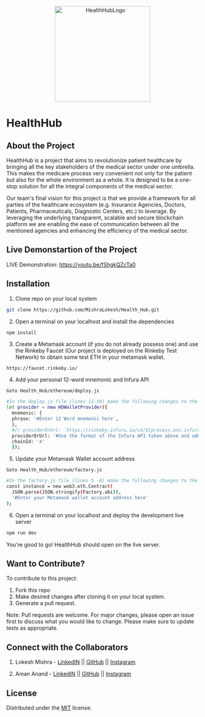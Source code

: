 <p align="center">
<img src="https://github.com/MishraLokesh/Health_Hub/blob/main/Frontend/images/HHL.png" alt="HealthHubLogo" height=250px width=250px/>
</p>

# HealthHub

## About the Project

  HealthHub is a project that aims to revolutionize patient healthcare by bringing all the key stakeholders of the medical sector under one umbrella. This makes the medicare process very convenient not only for the patient but also for the whole environment as a whole. It is designed to be a one-stop solution for all the integral components of the medical sector.

  Our team's final vision for this project is that we provide a framework for all parties of the healthcare ecosystem (e.g. Insurance Agencies, Doctors, Patients, Pharmaceuticals, Diagnostic Centers, etc.) to leverage. By leveraging the underlying transparent, scalable and secure blockchain platform we are enabling the ease of communication between all the mentioned agencies and enhancing the efficiency of the medical sector.

## Live Demonstartion of the Project

  LIVE Demonstration: https://youtu.be/fShgkQZcTa0

## Installation

1. Clone repo on your local system

```bash
git clone https://github.com/MishraLokesh/Health_Hub.git
```
2. Open a terminal on your localhost and install the dependencies

```bash
npm install
```
3. Create a Metamask account (if you do not already possess one) and use the Rinkeby Faucet (Our project is deployed on the Rinkeby Test Network) to obtain some test ETH in your metamask wallet.

```
https://faucet.rinkeby.io/ 
```
4. Add your personal 12-word mnemonic and Infura API

```
Goto Health_Hub/ethereum/deploy.js
```
```bash
#In the deploy.js file (lines 11-18) make the following changes to the file -->
let provider = new HDWalletProvider({
  mnemonic: {
  phrase: '#Enter 12 Word mnemonic here',
  },
  #// providerOrUrl: `https://rinkeby.infura.io/v3/${process.env.infura_API}`,
  providerOrUrl: '#Use the format of the Infura API token above and add your own',
  chainId: '4'
  });
```
5. Update your Metamask Wallet account address 

```
Goto Health_Hub/ethereum/factory.js
```
```bash
#In the factory.js file (lines 5 -8) make the following changes to the file -->
const instance = new web3.eth.Contract(
  JSON.parse(JSON.stringify(Factory.abi)),
  '#Enter your Metamask wallet account address here'
);
```
6. Open a terminal on your localhost and deploy the development live server

```bash
npm run dev
```
You're good to go! HealthHub should open on the live server.

## Want to Contribute?
To contribute to this project:
1. Fork this repo
2. Make desired changes after cloning it on your local system.
3. Generate a pull request.

Note: Pull requests are welcome. For major changes, please open an issue first to discuss what you would like to change. Please make sure to update tests as appropriate.

## Connect with the Collaborators
1. Lokesh Mishra - [LinkedIN](https://www.linkedin.com/in/lokesh-mishra-0807/) || [GitHub](https://github.com/MishraLokesh) || [Instagram](https://www.instagram.com/lokesh.mishra__/)

2. Aman Anand - [LinkedIN](https://www.linkedin.com/in/amanxanand/) || [GitHub](https://github.com/aman-anand1906) || [Instagram](https://www.instagram.com/aman_anand_619/")

## License
Distributed under the [MIT](https://choosealicense.com/licenses/mit/) license.



